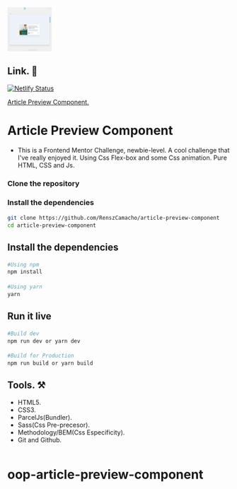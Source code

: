 <img src="./src/images/desktop-preview.jpg" alt="home-page" style="height: 100px; width:100px;" />

## Link. 🔗

[![Netlify Status](https://api.netlify.com/api/v1/badges/ebcedf81-50f5-40c1-a68e-1b2a50c6f293/deploy-status)](https://app.netlify.com/sites/article-preview-fm/deploys)

[Article Preview Component.](https://article-preview-fm.netlify.app/)

# Article Preview Component

- This is a Frontend Mentor Challenge, newbie-level. A cool challenge that I've really enjoyed it. Using Css Flex-box and some Css animation. Pure HTML, CSS and Js.

### Clone the repository

### Install the dependencies

```bash
git clone https://github.com/RenszCamacho/article-preview-component
cd article-preview-component
```

## Install the dependencies

```bash
#Using npm
npm install

#Using yarn
yarn
```

## Run it live

```bash
#Build dev
npm run dev or yarn dev

#Build for Production
npm run build or yarn build
```

## Tools. ⚒️

- HTML5.
- CSS3.
- ParcelJs(Bundler).
- Sass(Css Pre-precesor).
- Methodology/BEM(Css Especificity).
- Git and Github.

```

```

# oop-article-preview-component
